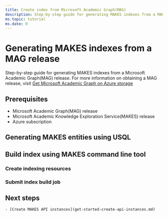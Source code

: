 ```yaml
---
title: Create index from Microsoft Academic Graph(MAG)
description: Step-by-step guide for generating MAKES indexes from a MAG release.
ms.topic: tutorial
ms.date: 0
---
```


# Generating MAKES indexes from a MAG release

 Step-by-step guide for generating MAKES indexes from a Microsoft Academic Graph(MAG) release. For more information on obtaining a MAG release, visit [Get Microsoft Academic Graph on Azure storage](../graph/get-started-setup-provisioning.md)

## Prerequisites

- Microsoft Academic Graph(MAG) release
- Microsoft Academic Knowledge Exploration Service(MAKES) release
- Azure subscription

## Generating MAKES entities using USQL

## Build index using MAKES command line tool

### Create indexing resources

### Submit index build job

## Next steps

    - [Create MAKES API instances](get-started-create-api-instances.md)
